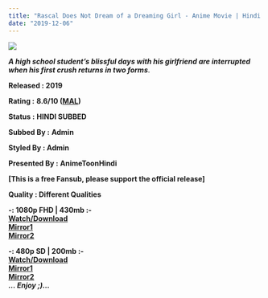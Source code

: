 ```yaml
---
title: "Rascal Does Not Dream of a Dreaming Girl - Anime Movie | Hindi Subbed"
date: "2019-12-06"
---
```


<script type="text/javascript">var adfly_id = 20713539; var adfly_advert = 'int'; var popunder = true; var domains = ['gplinks.in'];</script>

  
<script src="https://cdn.adf.ly/js/link-converter.js"></script>

[![](https://1.bp.blogspot.com/-L6qagV0B10k/XeEA359muII/AAAAAAAACus/7l6HuJQ8XuscttcbSXVFo6Pp1-4SF6n2QCLcBGAsYHQ/s400/ol4lcgetvk3k7aneujse.jpg)](https://1.bp.blogspot.com/-L6qagV0B10k/XeEA359muII/AAAAAAAACus/7l6HuJQ8XuscttcbSXVFo6Pp1-4SF6n2QCLcBGAsYHQ/s1600/ol4lcgetvk3k7aneujse.jpg)

**_A high school student’s blissful days with his girlfriend are interrupted when his first crush returns in two forms_**.  

**Released : 2019**

**Rating :** **8.6/10 ([MAL](https://myanimelist.net/))**

**Status :** **HINDI SUBBED**

**Subbed By :**  **Admin**

**Styled By : Admin**

**Presented By :** **AnimeToonHindi**

**\[This is a free Fansub, please support the official release\]**

**Quality : Different Qualities**

  

**\-: 1080p FHD | 430mb :-**  
**[Watch/Download](https://gplinks.in/iBzz8A5)**  
**[Mirror1](https://gplinks.in/vfEzrzDx)**  
**[Mirror2](https://gplinks.in/IyQh)**

****\-: 480p SD | 200mb :-**  
**[Watch/Download](https://gplinks.in/mEXO8jPG)**  
**[Mirror1](https://gplinks.in/Huit)**  
**[Mirror2](https://gplinks.in/FMmLy)****  
****_… Enjoy ;)…_****
